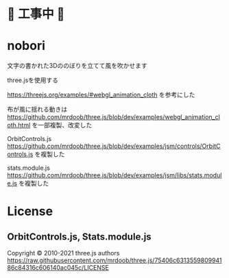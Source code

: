 # 🚧 工事中 🚧

# nobori
文字の書かれた3Dののぼりを立てて風を吹かせます

three.jsを使用する

https://threejs.org/examples/#webgl_animation_cloth を参考にした


布が風に揺れる動きは
https://github.com/mrdoob/three.js/blob/dev/examples/webgl_animation_cloth.html
を一部複製、改変した

OrbitControls.js
  https://github.com/mrdoob/three.js/blob/dev/examples/jsm/controls/OrbitControls.js
  を複製した
  
stats.module.js
  https://github.com/mrdoob/three.js/blob/dev/examples/jsm/libs/stats.module.js
  を複製した

# License

## OrbitControls.js, Stats.module.js
Copyright © 2010-2021 three.js authors
https://raw.githubusercontent.com/mrdoob/three.js/75406c631355980994186c84316c606140ac045c/LICENSE

